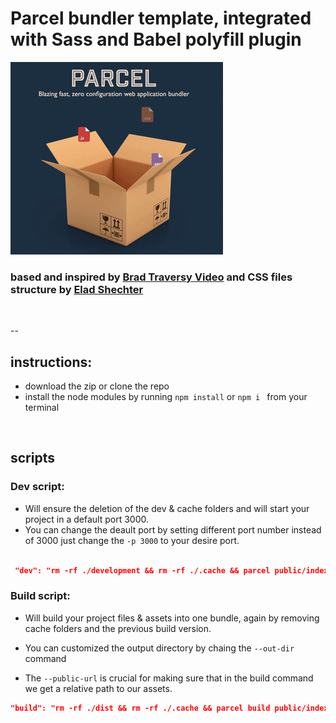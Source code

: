 # Parcel bundler template, integrated with Sass and Babel polyfill plugin

![pacrel image](./src/assets/images/parcelBg.gif)

### based and inspired by [Brad Traversy Video](https://www.youtube.com/watch?v=8rD9amRSOQY&list=PLLDPbs5wkrIJ-L4VXSwKjd19Zq0ZoT53u&index=31) and CSS files structure by [Elad Shechter](https://www.youtube.com/watch?v=HjJEcZDmHM4)

<br>

--

## instructions:

- download the zip or clone the repo
- install the node modules by running `npm install` or `npm i ` from your terminal

<br>

## scripts

### Dev script:

- Will ensure the deletion of the dev & cache folders and will start your project in a default port 3000.
- You can change the deault port by setting different port number instead of 3000 just change the `-p 3000` to your desire port.

```json

 "dev": "rm -rf ./development && rm -rf ./.cache && parcel public/index.html --out-dir development -p 3000"

```

### Build script:

- Will build your project files & assets into one bundle, again by removing cache folders and the previous build version.

- You can customized the output directory by chaing the `--out-dir` command

- The `--public-url` is crucial for making sure that in the build command we get a relative path to our assets.

```json
"build": "rm -rf ./dist && rm -rf ./.cache && parcel build public/index.html --out-dir dist --public-url ./"
```
